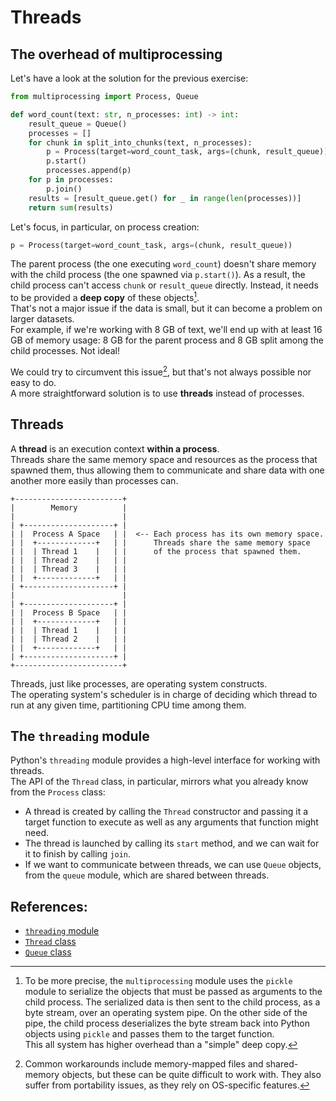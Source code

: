 # Threads

## The overhead of multiprocessing

Let's have a look at the solution for the previous exercise:

```python
from multiprocessing import Process, Queue

def word_count(text: str, n_processes: int) -> int:
    result_queue = Queue()
    processes = []
    for chunk in split_into_chunks(text, n_processes):
        p = Process(target=word_count_task, args=(chunk, result_queue))
        p.start()
        processes.append(p)
    for p in processes:
        p.join()
    results = [result_queue.get() for _ in range(len(processes))]
    return sum(results)
```

Let's focus, in particular, on process creation:

```python
p = Process(target=word_count_task, args=(chunk, result_queue))
```

The parent process (the one executing `word_count`) doesn't share memory with the child process (the one
spawned via `p.start()`). As a result, the child process can't access `chunk` or `result_queue` directly.
Instead, it needs to be provided a **deep copy** of these objects[^pickle].\
That's not a major issue if the data is small, but it can become a problem on larger datasets.\
For example, if we're working with 8 GB of text, we'll end up with at least 16 GB of memory usage: 8 GB for the
parent process and 8 GB split among the child processes. Not ideal!

We could try to circumvent this issue[^mmap], but that's not always possible nor easy to do.\
A more straightforward solution is to use **threads** instead of processes.

## Threads

A **thread** is an execution context **within a process**.\
Threads share the same memory space and resources as the process that spawned them, thus allowing them to communicate
and share data with one another more easily than processes can.

```ascii
+------------------------+
|        Memory          |
|                        |
| +--------------------+ |
| |  Process A Space   | |  <-- Each process has its own memory space.
| |  +-------------+   | |      Threads share the same memory space
| |  | Thread 1    |   | |      of the process that spawned them.
| |  | Thread 2    |   | |
| |  | Thread 3    |   | |
| |  +-------------+   | |
| +--------------------+ |
|                        |
| +--------------------+ |
| |  Process B Space   | |
| |  +-------------+   | |
| |  | Thread 1    |   | |
| |  | Thread 2    |   | |
| |  +-------------+   | |
| +--------------------+ |
+------------------------+
```

Threads, just like processes, are operating system constructs.\
The operating system's scheduler is in charge of deciding which thread to run at any given time, partitioning CPU time
among them.

## The `threading` module

Python's `threading` module provides a high-level interface for working with threads.\
The API of the `Thread` class, in particular, mirrors what you already know from the `Process` class:

- A thread is created by calling the `Thread` constructor and passing it a target function to execute as well as
  any arguments that function might need.
- The thread is launched by calling its `start` method, and we can wait for it to finish by calling `join`.
- If we want to communicate between threads, we can use `Queue` objects, from the `queue` module, which are shared between threads.

## References:

- [`threading` module](https://docs.python.org/3/library/threading.html)
- [`Thread` class](https://docs.python.org/3/library/threading.html#threading.Thread)
- [`Queue` class](https://docs.python.org/3/library/queue.html)

[^pickle]: To be more precise, the `multiprocessing` module uses the `pickle` module to serialize the objects
that must be passed as arguments to the child process.
The serialized data is then sent to the child process, as a byte stream, over an operating system pipe.
On the other side of the pipe, the child process deserializes the byte stream back into Python objects using `pickle`
and passes them to the target function.\
This all system has higher overhead than a "simple" deep copy.

[^mmap]: Common workarounds include memory-mapped files and shared-memory objects, but these can be quite
difficult to work with. They also suffer from portability issues, as they rely on OS-specific features.
